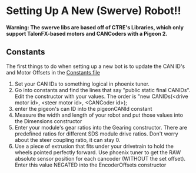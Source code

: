 # Setting Up A New (Swerve) Robot!!
#### Warning: The swerve libs are based off of CTRE's Libraries, which only support TalonFX-based motors and CANCoders with a Pigeon 2.
## Constants
The first things to do when setting up a new bot is to update the CAN ID's and Motor Offsets in the [Constants file](/src/main/java/frc/robot/Constants.java)
1. Set your CAN IDs to something logical in phoenix tuner.
2. Go into constants and find the lines that say "public static final CANIDs". Edit the constructor with your values. The order is "new CANIDs(\<drive motor id\>, \<steer motor id\>, \<CANCoder id\>);
3. enter the pigeon's can ID into the pigeonCANId constant
4. Measure the width and length of your robot and put those values into the Dimensions constructor
5. Enter your module's gear ratios into the Gearing constructor. There are predefined ratios for different SDS module drive ratios. Don't worry about the steer coupling ratio, it can stay 0.
6. Use a piece of extrusion that fits under your drivetrain to hold the wheels pointed perfectly forward. Use phoenix tuner to get the RAW absolute sensor position for each cancoder (WITHOUT the set offset). Enter this value NEGATED into the EncoderOffsets constructor

